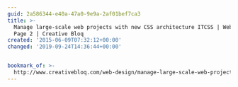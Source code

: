 ```yaml
---
guid: 2a586344-e40a-47a0-9e9a-2af01bef7ca3
title: >-
  Manage large-scale web projects with new CSS architecture ITCSS | Web design |
  Page 2 | Creative Bloq
created: '2015-06-09T07:32:12+00:00'
changed: '2019-09-24T14:36:44+00:00'


bookmark_of: >-
  http://www.creativebloq.com/web-design/manage-large-scale-web-projects-new-css-architecture-itcss-41514731?page=1
---
```




